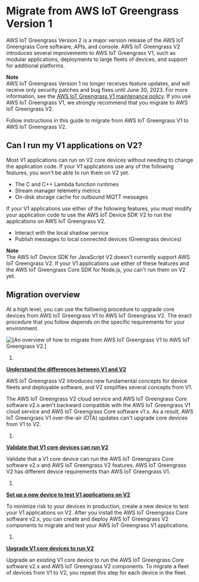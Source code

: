 # Migrate from AWS IoT Greengrass Version 1<a name="migrate-from-v1"></a>

AWS IoT Greengrass Version 2 is a major version release of the AWS IoT Greengrass Core software, APIs, and console\. AWS IoT Greengrass V2 introduces several improvements to AWS IoT Greengrass V1, such as modular applications, deployments to large fleets of devices, and support for additional platforms\.

**Note**  
AWS IoT Greengrass Version 1 no longer receives feature updates, and will receive only security patches and bug fixes until June 30, 2023\. For more information, see the [AWS IoT Greengrass V1 maintenance policy](https://docs.aws.amazon.com/greengrass/v1/developerguide/maintenance-policy.html)\. If you use AWS IoT Greengrass V1, we strongly recommend that you migrate to AWS IoT Greengrass V2\.

Follow instructions in this guide to migrate from AWS IoT Greengrass V1 to AWS IoT Greengrass V2\.

## Can I run my V1 applications on V2?<a name="run-v1-applications-on-v2"></a>

Most V1 applications can run on V2 core devices without needing to change the application code\. If your V1 applications use any of the following features, you won't be able to run them on V2 yet\.
+ The C and C\+\+ Lambda function runtimes
+ Stream manager telemetry metrics
+ On\-disk storage cache for outbound MQTT messages

If your V1 applications use either of the following features, you must modify your application code to use the AWS IoT Device SDK V2 to run the applications on AWS IoT Greengrass V2\.
+ Interact with the local shadow service
+ Publish messages to local connected devices \(Greengrass devices\)

**Note**  
The AWS IoT Device SDK for JavaScript V2 doesn't currently support AWS IoT Greengrass V2\. If your V1 applications use either of these features and the AWS IoT Greengrass Core SDK for Node\.js, you can't run them on V2 yet\.

## Migration overview<a name="migration-overview"></a>

At a high level, you can use the following procedure to upgrade core devices from AWS IoT Greengrass V1 to AWS IoT Greengrass V2\. The exact procedure that you follow depends on the specific requirements for your environment\.

![\[An overview of how to migrate from AWS IoT Greengrass V1 to AWS IoT Greengrass V2.\]](http://docs.aws.amazon.com/greengrass/v2/developerguide/images/migration-workflow.png)

1. 

**[Understand the differences between V1 and V2](greengrass-v1-concept-differences.md)**

   AWS IoT Greengrass V2 introduces new fundamental concepts for device fleets and deployable software, and V2 simplifies several concepts from V1\.

   The AWS IoT Greengrass V2 cloud service and AWS IoT Greengrass Core software v2\.x aren't backward compatible with the AWS IoT Greengrass V1 cloud service and AWS IoT Greengrass Core software v1\.x\. As a result, AWS IoT Greengrass V1 over\-the\-air \(OTA\) updates can't upgrade core devices from V1 to V2\.

1. 

**[Validate that V1 core devices can run V2](validate-v1-core-devices.md)**

   Validate that a V1 core device can run the AWS IoT Greengrass Core software v2\.x and AWS IoT Greengrass V2 features\. AWS IoT Greengrass V2 has different device requirements than AWS IoT Greengrass V1\.

1. 

**[Set up a new device to test V1 applications on V2](set-up-v2-test-device.md)**

   To minimize risk to your devices in production, create a new device to test your V1 applications on V2\. After you install the AWS IoT Greengrass Core software v2\.x, you can create and deploy AWS IoT Greengrass V2 components to migrate and test your AWS IoT Greengrass V1 applications\.

1. 

**[Upgrade V1 core devices to run V2](upgrade-v1-core-devices.md)**

   Upgrade an existing V1 core device to run the AWS IoT Greengrass Core software v2\.x and AWS IoT Greengrass V2 components\. To migrate a fleet of devices from V1 to V2, you repeat this step for each device in the fleet\.